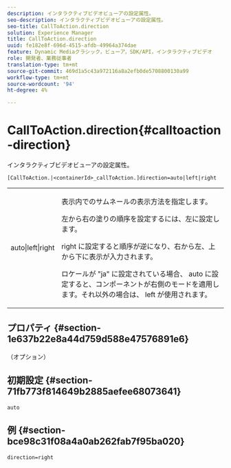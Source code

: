 ```yaml
---
description: インタラクティブビデオビューアの設定属性。
seo-description: インタラクティブビデオビューアの設定属性。
seo-title: CallToAction.direction
solution: Experience Manager
title: CallToAction.direction
uuid: fe182e8f-696d-4515-afdb-49964a374dae
feature: Dynamic Mediaクラシック，ビューア，SDK/API，インタラクティブビデオ
role: 開発者、業務従事者
translation-type: tm+mt
source-git-commit: 469d1a5c43a972116a8a2efb0de5708800130a99
workflow-type: tm+mt
source-wordcount: '94'
ht-degree: 4%

---
```



# CallToAction.direction{#calltoaction-direction}

インタラクティブビデオビューアの設定属性。

`[CallToAction.|<containerId>_callToAction.]direction=auto|left|right`

<table id="table_441553CD34C94A58A9D7CBF772DEDDB6"> 
 <tbody> 
  <tr> 
   <td colname="col1"> <p> <span class="codeph"> auto|left|right  </span> </p> </td> 
   <td colname="col2"> <p> 表示内でのサムネールの表示方法を指定します。 </p> <p>左から右の塗りの順序を設定するには、<span class="codeph">左</span>に設定します。 </p> <p><span class="codeph"> right </span>に設定すると順序が逆になり、右から左、上から下に表示が入力されます。 </p> <p>ロケールが<span class="codeph"> "ja" </span>に設定されている場合、<span class="codeph"> auto </span>に設定すると、コンポーネントが右側のモードを適用します。それ以外の場合は、<span class="codeph"> left </span>が使用されます。 </p> </td> 
  </tr> 
 </tbody> 
</table>

## プロパティ {#section-1e637b22e8a44d759d588e47576891e6}

（オプション）

## 初期設定 {#section-71fb773f814649b2885aefee68073641}

`auto`

## 例 {#section-bce98c31f08a4a0ab262fab7f95ba020}

```
direction=right
```

